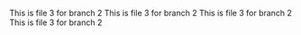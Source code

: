 This is file 3 for branch 2
This is file 3 for branch 2
This is file 3 for branch 2
This is file 3 for branch 2